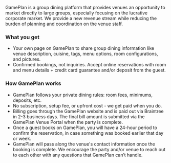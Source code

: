GamePlan is a group dining platform that provides venues an opportunity to market directly to large groups, especially focusing on the lucrative corporate market. We provide a new revenue stream while reducing the burden of planning and coordination on the venue staff.

### What you get

- Your own page on GamePlan to share group dining information like venue description, cuisine, tags, menu options, room configurations, and pictures.
- Confirmed bookings, not inquiries. Accept online reservations with room and menu details + credit card guarantee and/or deposit from the guest.

### How GamePlan works

- GamePlan follows your private dining rules: room fees, minimums, deposits, etc.
- No subscription, setup fee, or upfront cost - we get paid when you do.
- Billing goes through the GamePlan website and is paid out via Braintree in 2-3 business days. The final bill amount is submitted via the GamePlan Venue Portal when the party is complete.
- Once a guest books on GamePlan, you will have a 24-hour period to confirm the reservation, in case something was booked earlier that day or week.
- GamePlan will pass along the venue's contact information once the booking is complete. We encourage the party and/or venue to reach out to each other with any questions that GamePlan can’t handle.
